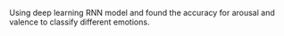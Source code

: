 Using deep learning RNN model and found the accuracy for arousal and valence to classify different emotions.
